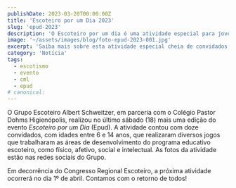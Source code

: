 ```yaml
---
publishDate: 2023-03-20T00:00:00Z
title: 'Escoteiro por um Dia 2023'
slug: 'epud-2023'
description: 'O Escoteiro por um dia é uma atividade especial para jovens que querem visitar o Movimento Escoteiro. Saiba mais sobre o evento!'
image: '~/assets/images/blog/foto-epud-2023-001.jpg'
excerpt: 'Saiba mais sobre esta atividade especial cheia de convidados que ocorreu dia 18 de março de 2023.'
category: 'Notícia'
tags:
  - escotismo
  - evento
  - cml
  - epud
# canonical:
---
```


O Grupo Escoteiro Albert Schweitzer, em parceria com o Colégio Pastor Dohms Higienópolis, realizou no último sábado (18) mais uma edição do evento _Escoteiro por um Dia_ (Epud). A atividade contou com doze convidados, com idades entre 6 e 14 anos, que realizaram diversos jogos que trabalharam as áreas de desenvolvimento do programa educativo escoteiro, como físico, afetivo, social e intelectual. As fotos da atividade estão nas redes sociais do Grupo.

Em decorrência do Congresso Regional Escoteiro, a próxima atividade ocorrerá no dia 1º de abril. Contamos com o retorno de todos!
